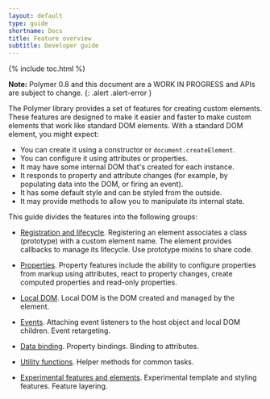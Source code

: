 ```yaml
---
layout: default
type: guide
shortname: Docs
title: Feature overview
subtitle: Developer guide
---
```


{% include toc.html %}

**Note:** Polymer 0.8 and this document are a WORK IN PROGRESS and APIs are subject to change.
{: .alert .alert-error }


The Polymer library provides a set of features for creating custom elements. These features are designed 
to make it easier and faster to make custom elements that work like standard DOM elements. With a standard DOM element, you might expect:

* You can create it using a constructor or `document.createElement`.
* You can configure it using attributes or properties.
* It may have some internal DOM that's created for each instance.
* It responds to property and attribute changes (for example, by populating data into the DOM, or firing an event).
* It has some default style and can be styled from the outside.
* It may provide methods to allow you to manipulate its internal state.

This guide divides the features into the following groups:

*   [Registration and lifecycle](registering-elements.html). Registering an
    element associates a class (prototype)     with a custom element name. The
    element provides callbacks to manage its lifecycle. Use prototype mixins to
    share code.

*   [Properties](properties.html). Property features include the ability to
    configure properties from markup using attributes, react to property
    changes, create computed properties and read-only properties.

*   [Local DOM](local-dom.html). Local DOM is the DOM created and managed by the element.

*   [Events](events.html). Attaching event listeners to the host object 
    and local DOM children. Event retargeting.

*   [Data binding](data-binding.html). Property bindings. Binding to attributes.

*   [Utility functions](utility-functions.html). Helper methods for common tasks.

*   [Experimental features and elements](experimental.html). Experimental template and styling features.
    Feature layering.



